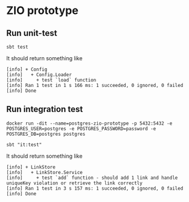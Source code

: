 # ZIO prototype

## Run unit-test
```
sbt test
```
It should return something like
```
[info] + Config
[info]   + Config.Loader
[info]     + test `load` function
[info] Ran 1 test in 1 s 166 ms: 1 succeeded, 0 ignored, 0 failed
[info] Done
```

## Run integration test
```
docker run -dit --name=postgres-zio-prototype -p 5432:5432 -e POSTGRES_USER=postgres -e POSTGRES_PASSWORD=password -e POSTGRES_DB=postgres postgres
```
```
sbt "it:test"
```
It should return something like
```
[info] + LinkStore
[info]   + LinkStore.Service
[info]     + test `add` function - should add 1 link and handle uniqueKey violation or retrieve the link correctly
[info] Ran 1 test in 3 s 157 ms: 1 succeeded, 0 ignored, 0 failed
[info] Done
```